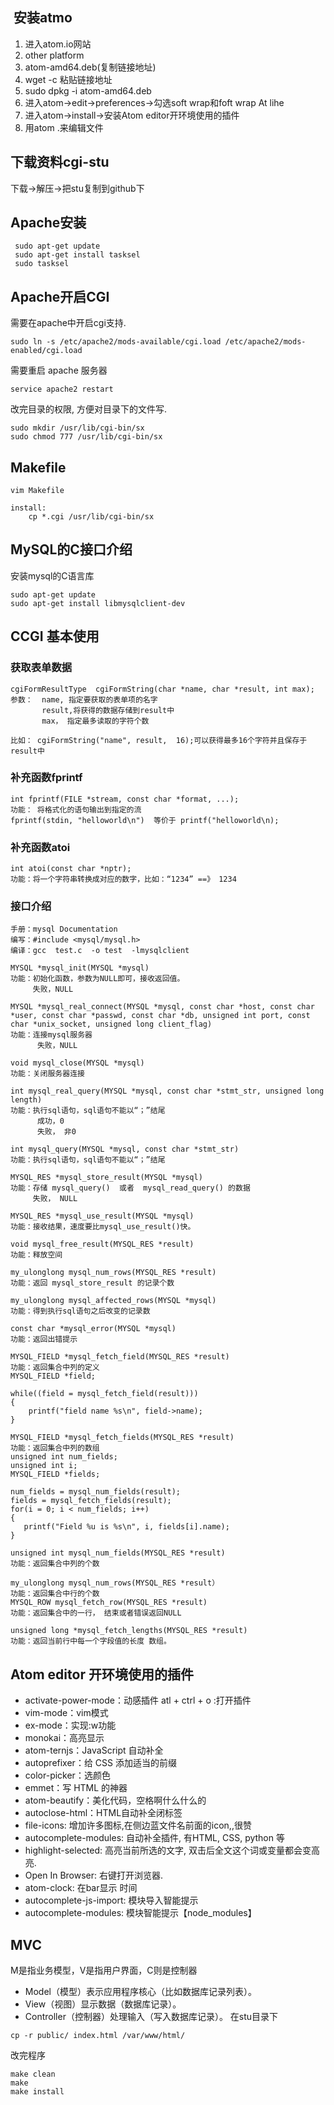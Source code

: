 ##  安装atmo
1. 进入atom.io网站
2. other platform
3. atom-amd64.deb(复制链接地址)
4. wget -c 粘贴链接地址
5. sudo dpkg -i atom-amd64.deb
6. 进入atom->edit->preferences->勾选soft wrap和foft wrap At lihe
7. 进入atom->install->安装Atom editor开环境使用的插件
8. 用atom .来编辑文件
## 下载资料cgi-stu
下载->解压->把stu复制到github下
## Apache安装
```shell
 sudo apt-get update
 sudo apt-get install tasksel
 sudo tasksel
```
## Apache开启CGI
需要在apache中开启cgi支持.
```shell
sudo ln -s /etc/apache2/mods-available/cgi.load /etc/apache2/mods-enabled/cgi.load
```
需要重启 apache 服务器
```shell
service apache2 restart
```
改完目录的权限, 方便对目录下的文件写.
```shell
sudo mkdir /usr/lib/cgi-bin/sx
sudo chmod 777 /usr/lib/cgi-bin/sx
```
## Makefile
```shell
vim Makefile
```
```
install:
	cp *.cgi /usr/lib/cgi-bin/sx
```
## MySQL的C接口介绍
安装mysql的C语言库
```shell
sudo apt-get update
sudo apt-get install libmysqlclient-dev
```
## CCGI 基本使用
### 获取表单数据
```
cgiFormResultType  cgiFormString(char *name, char *result, int max);
参数：  name, 指定要获取的表单项的名字
       result,将获得的数据存储到result中
       max， 指定最多读取的字符个数

比如： cgiFormString("name", result,  16);可以获得最多16个字符并且保存于result中
```
### 补充函数fprintf
```
int fprintf(FILE *stream, const char *format, ...);
功能： 将格式化的语句输出到指定的流
fprintf(stdin, "helloworld\n")  等价于 printf("helloworld\n);
```
### 补充函数atoi
```
int atoi(const char *nptr);
功能：将一个字符串转换成对应的数字，比如：“1234” ==》 1234
```
### 接口介绍
```
手册：mysql Documentation
编写：#include <mysql/mysql.h>
编译：gcc  test.c  -o test  -lmysqlclient

MYSQL *mysql_init(MYSQL *mysql)
功能：初始化函数，参数为NULL即可，接收返回值。
     失败，NULL

MYSQL *mysql_real_connect(MYSQL *mysql, const char *host, const char *user, const char *passwd, const char *db, unsigned int port, const char *unix_socket, unsigned long client_flag)
功能：连接mysql服务器
      失败，NULL

void mysql_close(MYSQL *mysql)
功能：关闭服务器连接

int mysql_real_query(MYSQL *mysql, const char *stmt_str, unsigned long length)
功能：执行sql语句，sql语句不能以“；”结尾
      成功，0
      失败， 非0

int mysql_query(MYSQL *mysql, const char *stmt_str)
功能：执行sql语句，sql语句不能以“；”结尾

MYSQL_RES *mysql_store_result(MYSQL *mysql)
功能：存储 mysql_query()  或者  mysql_read_query() 的数据
     失败， NULL

MYSQL_RES *mysql_use_result(MYSQL *mysql)
功能：接收结果，速度要比mysql_use_result()快。

void mysql_free_result(MYSQL_RES *result)
功能：释放空间

my_ulonglong mysql_num_rows(MYSQL_RES *result)
功能：返回 mysql_store_result 的记录个数

my_ulonglong mysql_affected_rows(MYSQL *mysql)
功能：得到执行sql语句之后改变的记录数

const char *mysql_error(MYSQL *mysql)
功能：返回出错提示

MYSQL_FIELD *mysql_fetch_field(MYSQL_RES *result)
功能：返回集合中列的定义   
MYSQL_FIELD *field;

while((field = mysql_fetch_field(result)))
{
    printf("field name %s\n", field->name);
}

MYSQL_FIELD *mysql_fetch_fields(MYSQL_RES *result)
功能：返回集合中列的数组
unsigned int num_fields;
unsigned int i;
MYSQL_FIELD *fields;

num_fields = mysql_num_fields(result);
fields = mysql_fetch_fields(result);
for(i = 0; i < num_fields; i++)
{
   printf("Field %u is %s\n", i, fields[i].name);
}

unsigned int mysql_num_fields(MYSQL_RES *result)
功能：返回集合中列的个数

my_ulonglong mysql_num_rows(MYSQL_RES *result）
功能：返回集合中行的个数
MYSQL_ROW mysql_fetch_row(MYSQL_RES *result)
功能：返回集合中的一行， 结束或者错误返回NULL

unsigned long *mysql_fetch_lengths(MYSQL_RES *result)
功能：返回当前行中每一个字段值的长度 数组。
```
## Atom editor 开环境使用的插件
* activate-power-mode：动感插件 atl + ctrl + o :打开插件
* vim-mode：vim模式
* ex-mode：实现:w功能
* monokai：高亮显示
* atom-ternjs：JavaScript 自动补全
* autoprefixer：给 CSS 添加适当的前缀
* color-picker：选颜色
* emmet：写 HTML 的神器
* atom-beautify：美化代码，空格啊什么什么的
* autoclose-html：HTML自动补全闭标签
* file-icons: 增加许多图标,在侧边蓝文件名前面的icon,,很赞
* autocomplete-modules: 自动补全插件, 有HTML, CSS, python 等
* highlight-selected: 高亮当前所选的文字, 双击后全文这个词或变量都会变高亮.
* Open In Browser: 右键打开浏览器.
* atom-clock: 在bar显示 时间
* autocomplete-js-import: 模块导入智能提示
* autocomplete-modules: 模块智能提示【node_modules】
## MVC
M是指业务模型，V是指用户界面，C则是控制器
* Model（模型）表示应用程序核心（比如数据库记录列表）。
* View（视图）显示数据（数据库记录）。
* Controller（控制器）处理输入（写入数据库记录）。
在stu目录下
```shell
cp -r public/ index.html /var/www/html/
```
改完程序
```shell
make clean
make 
make install
```













   
